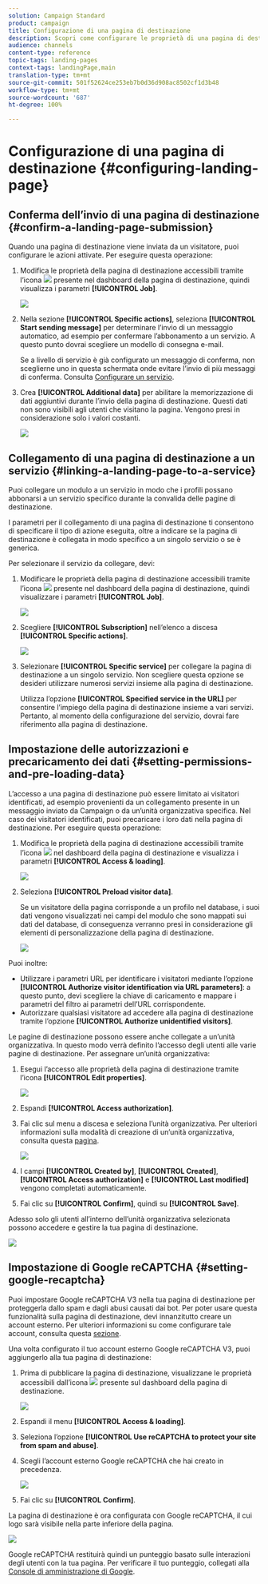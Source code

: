 ```yaml
---
solution: Campaign Standard
product: campaign
title: Configurazione di una pagina di destinazione
description: Scopri come configurare le proprietà di una pagina di destinazione.
audience: channels
content-type: reference
topic-tags: landing-pages
context-tags: landingPage,main
translation-type: tm+mt
source-git-commit: 501f52624ce253eb7b0d36d908ac8502cf1d3b48
workflow-type: tm+mt
source-wordcount: '687'
ht-degree: 100%

---
```



# Configurazione di una pagina di destinazione {#configuring-landing-page}

## Conferma dell’invio di una pagina di destinazione {#confirm-a-landing-page-submission}

Quando una pagina di destinazione viene inviata da un visitatore, puoi configurare le azioni attivate. Per eseguire questa operazione:

1. Modifica le proprietà della pagina di destinazione accessibili tramite l’icona ![](assets/edit_darkgrey-24px.png) presente nel dashboard della pagina di destinazione, quindi visualizza i parametri **[!UICONTROL Job]**.

   ![](assets/lp_edit_properties_button.png)

1. Nella sezione **[!UICONTROL Specific actions]**, seleziona **[!UICONTROL Start sending message]** per determinare l’invio di un messaggio automatico, ad esempio per confermare l’abbonamento a un servizio. A questo punto dovrai scegliere un modello di consegna e-mail.

   Se a livello di servizio è già configurato un messaggio di conferma, non sceglierne uno in questa schermata onde evitare l’invio di più messaggi di conferma. Consulta [Configurare un servizio](../../audiences/using/creating-a-service.md).

1. Crea **[!UICONTROL Additional data]** per abilitare la memorizzazione di dati aggiuntivi durante l’invio della pagina di destinazione. Questi dati non sono visibili agli utenti che visitano la pagina. Vengono presi in considerazione solo i valori costanti.

   ![](assets/lp_parameters_6.png)

## Collegamento di una pagina di destinazione a un servizio {#linking-a-landing-page-to-a-service}

Puoi collegare un modulo a un servizio in modo che i profili possano abbonarsi a un servizio specifico durante la convalida delle pagine di destinazione.

I parametri per il collegamento di una pagina di destinazione ti consentono di specificare il tipo di azione eseguita, oltre a indicare se la pagina di destinazione è collegata in modo specifico a un singolo servizio o se è generica.

Per selezionare il servizio da collegare, devi:

1. Modificare le proprietà della pagina di destinazione accessibili tramite l’icona ![](assets/edit_darkgrey-24px.png) presente nel dashboard della pagina di destinazione, quindi visualizzare i parametri **[!UICONTROL Job]**.

   ![](assets/lp_edit_properties_button.png)

1. Scegliere **[!UICONTROL Subscription]** nell’elenco a discesa **[!UICONTROL Specific actions]**.

   ![](assets/lp_parameters_5.png)

1. Selezionare **[!UICONTROL Specific service]** per collegare la pagina di destinazione a un singolo servizio. Non scegliere questa opzione se desideri utilizzare numerosi servizi insieme alla pagina di destinazione.

   Utilizza l’opzione **[!UICONTROL Specified service in the URL]** per consentire l’impiego della pagina di destinazione insieme a vari servizi. Pertanto, al momento della configurazione del servizio, dovrai fare riferimento alla pagina di destinazione.

## Impostazione delle autorizzazioni e precaricamento dei dati {#setting-permissions-and-pre-loading-data}

L’accesso a una pagina di destinazione può essere limitato ai visitatori identificati, ad esempio provenienti da un collegamento presente in un messaggio inviato da Campaign o da un’unità organizzativa specifica.
Nel caso dei visitatori identificati, puoi precaricare i loro dati nella pagina di destinazione. Per eseguire questa operazione:

1. Modifica le proprietà della pagina di destinazione accessibili tramite l’icona ![](assets/edit_darkgrey-24px.png) nel dashboard della pagina di destinazione e visualizza i parametri **[!UICONTROL Access & loading]**.

   ![](assets/lp_edit_properties_button.png)

1. Seleziona **[!UICONTROL Preload visitor data]**.

   Se un visitatore della pagina corrisponde a un profilo nel database, i suoi dati vengono visualizzati nei campi del modulo che sono mappati sui dati del database, di conseguenza verranno presi in considerazione gli elementi di personalizzazione della pagina di destinazione.

   ![](assets/lp_parameters_3.png)

Puoi inoltre:

* Utilizzare i parametri URL per identificare i visitatori mediante l’opzione **[!UICONTROL Authorize visitor identification via URL parameters]**: a questo punto, devi scegliere la chiave di caricamento e mappare i parametri del filtro ai parametri dell’URL corrispondente.
* Autorizzare qualsiasi visitatore ad accedere alla pagina di destinazione tramite l’opzione **[!UICONTROL Authorize unidentified visitors]**.

Le pagine di destinazione possono essere anche collegate a un’unità organizzativa. In questo modo verrà definito l’accesso degli utenti alle varie pagine di destinazione. Per assegnare un’unità organizzativa:

1. Esegui l’accesso alle proprietà della pagina di destinazione tramite l’icona **[!UICONTROL Edit properties]**.

   ![](assets/lp_parameters_google3.png)

1. Espandi **[!UICONTROL Access authorization]**.

1. Fai clic sul menu a discesa e seleziona l’unità organizzativa. Per ulteriori informazioni sulla modalità di creazione di un’unità organizzativa, consulta questa [pagina](../../administration/using/organizational-units.md).

   ![](assets/lp_org_unit_2.png)

1. I campi **[!UICONTROL Created by]**, **[!UICONTROL Created]**, **[!UICONTROL Access authorization]** e **[!UICONTROL Last modified]** vengono completati automaticamente.

1. Fai clic su **[!UICONTROL Confirm]**, quindi su **[!UICONTROL Save]**.

Adesso solo gli utenti all’interno dell’unità organizzativa selezionata possono accedere e gestire la tua pagina di destinazione.

![](assets/lp_org_unit_3.png)

## Impostazione di Google reCAPTCHA {#setting-google-recaptcha}

Puoi impostare Google reCAPTCHA V3 nella tua pagina di destinazione per proteggerla dallo spam e dagli abusi causati dai bot. Per poter usare questa funzionalità sulla pagina di destinazione, devi innanzitutto creare un account esterno. Per ulteriori informazioni su come configurare tale account, consulta questa [sezione](../../administration/using/external-accounts.md#google-recaptcha-external-account).

Una volta configurato il tuo account esterno Google reCAPTCHA V3, puoi aggiungerlo alla tua pagina di destinazione:

1. Prima di pubblicare la pagina di destinazione, visualizzane le proprietà accessibili dall’icona ![](assets/edit_darkgrey-24px.png) presente sul dashboard della pagina di destinazione.

   ![](assets/lp_parameters_google3.png)

1. Espandi il menu **[!UICONTROL Access & loading]**.
1. Seleziona l’opzione **[!UICONTROL Use reCAPTCHA to protect your site from spam and abuse]**.
1. Scegli l’account esterno Google reCAPTCHA che hai creato in precedenza.

   ![](assets/lp_parameters_google.png)

1. Fai clic su **[!UICONTROL Confirm]**.

La pagina di destinazione è ora configurata con Google reCAPTCHA, il cui logo sarà visibile nella parte inferiore della pagina.

![](assets/lp_parameters_google2.png)

Google reCAPTCHA restituirà quindi un punteggio basato sulle interazioni degli utenti con la tua pagina. Per verificare il tuo punteggio, collegati alla [Console di amministrazione di Google](https://g.co/recaptcha/admin).
